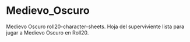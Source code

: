 # Medievo_Oscuro
Medievo Oscuro roll20-character-sheets.
Hoja del superviviente lista para jugar a Medievo Oscuro en Roll20.
